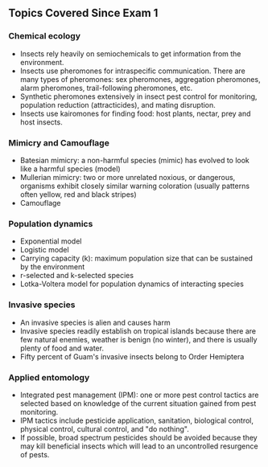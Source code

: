 <!--
.. title: Lecture-21-17 Review for EXAM2
.. slug: lecture-21-17-review-for-exam2
.. date: 2021-10-25 12:45 UTC+10:00
.. tags: lecture
.. category:
.. link:
.. description:
.. type: text
-->

## Topics Covered Since Exam 1
### Chemical ecology
  * Insects rely heavily on semiochemicals to get information from the environment.
  * Insects use pheromones for intraspecific communication. There are many types of pheromones: sex pheromones, aggregation pheromones, alarm pheromones, trail-following pheromones, etc.
  * Synthetic pheromones extensively in insect pest control for monitoring, population reduction (attracticides), and mating disruption.
  * Insects use kairomones for finding food: host plants, nectar, prey and host insects.
### Mimicry and Camouflage
  * Batesian mimicry: a non-harmful species (mimic) has evolved to look like a harmful species (model)
  * Mullerian mimicry: two or more unrelated noxious, or dangerous, organisms exhibit closely similar warning coloration (usually patterns often yellow, red and black stripes)
  * Camouflage
### Population dynamics
  * Exponential model
  * Logistic model
  * Carrying capacity (k): maximum population size that can be sustained by the environment
  * r-selected and k-selected species
  * Lotka-Voltera model for population dynamics of interacting species
### Invasive species
  * An invasive species is alien and causes harm
  * Invasive species readily establish on tropical islands because there are few natural enemies, weather is benign (no winter), and there is usually plenty of food and water.
  * Fifty percent of Guam's invasive insects belong to Order Hemiptera
### Applied entomology
  * Integrated pest management (IPM): one or more pest control tactics are selected based on knowledge of the current situation gained from pest monitoring.
  * IPM tactics include pesticide application, sanitation, biological control, physical control, cultural control, and "do nothing".
  * If possible, broad spectrum pesticides should be avoided because they may kill beneficial insects which will lead to an uncontrolled resurgence of pests.
